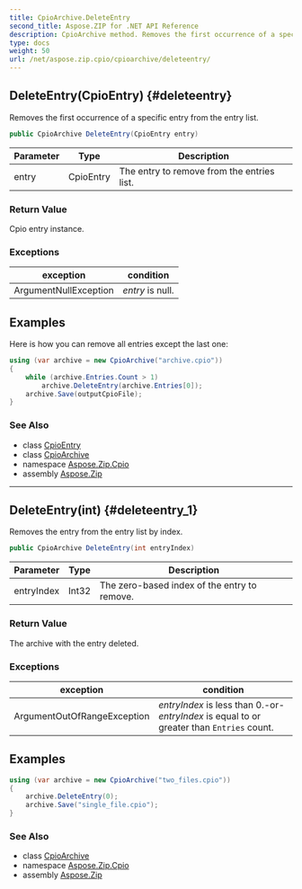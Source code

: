 ```yaml
---
title: CpioArchive.DeleteEntry
second_title: Aspose.ZIP for .NET API Reference
description: CpioArchive method. Removes the first occurrence of a specific entry from the entry list
type: docs
weight: 50
url: /net/aspose.zip.cpio/cpioarchive/deleteentry/
---
```

## DeleteEntry(CpioEntry) {#deleteentry}

Removes the first occurrence of a specific entry from the entry list.

```csharp
public CpioArchive DeleteEntry(CpioEntry entry)
```

| Parameter | Type | Description |
| --- | --- | --- |
| entry | CpioEntry | The entry to remove from the entries list. |

### Return Value

Cpio entry instance.

### Exceptions

| exception | condition |
| --- | --- |
| ArgumentNullException | *entry* is null. |

## Examples

Here is how you can remove all entries except the last one:

```csharp
using (var archive = new CpioArchive("archive.cpio"))
{
    while (archive.Entries.Count > 1)
        archive.DeleteEntry(archive.Entries[0]);
    archive.Save(outputCpioFile);
}
```

### See Also

* class [CpioEntry](../../cpioentry/)
* class [CpioArchive](../)
* namespace [Aspose.Zip.Cpio](../../cpioarchive/)
* assembly [Aspose.Zip](../../../)

---

## DeleteEntry(int) {#deleteentry_1}

Removes the entry from the entry list by index.

```csharp
public CpioArchive DeleteEntry(int entryIndex)
```

| Parameter | Type | Description |
| --- | --- | --- |
| entryIndex | Int32 | The zero-based index of the entry to remove. |

### Return Value

The archive with the entry deleted.

### Exceptions

| exception | condition |
| --- | --- |
| ArgumentOutOfRangeException | *entryIndex* is less than 0.-or- *entryIndex* is equal to or greater than `Entries` count. |

## Examples

```csharp
using (var archive = new CpioArchive("two_files.cpio"))
{
    archive.DeleteEntry(0);
    archive.Save("single_file.cpio");
}
```

### See Also

* class [CpioArchive](../)
* namespace [Aspose.Zip.Cpio](../../cpioarchive/)
* assembly [Aspose.Zip](../../../)


